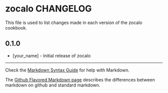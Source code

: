 zocalo CHANGELOG
================

This file is used to list changes made in each version of the zocalo cookbook.

0.1.0
-----
- [your_name] - Initial release of zocalo

- - -
Check the [Markdown Syntax Guide](http://daringfireball.net/projects/markdown/syntax) for help with Markdown.

The [Github Flavored Markdown page](http://github.github.com/github-flavored-markdown/) describes the differences between markdown on github and standard markdown.
